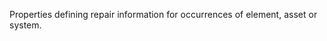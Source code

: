 Properties defining repair information for occurrences of element, asset or system.

<!-- end of short definition -->

